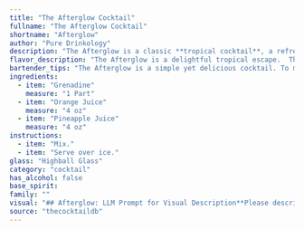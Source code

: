 ```yaml
---
title: "The Afterglow Cocktail"
fullname: "The Afterglow Cocktail"
shortname: "Afterglow"
author: "Pure Drinkology"
description: "The Afterglow is a classic **tropical cocktail**, a refreshing blend of sweet and tart flavors. While its exact origins are unclear, its simplicity and fruity profile point to its likely development in the 1920s-1930s, during the cocktail boom in the US and Caribbean. "
flavor_description: "The Afterglow is a delightful tropical escape.  The grenadine lends a sweet, tart pomegranate flavor, while the orange and pineapple juices create a vibrant, fruity base. Expect a balance of sweet and tangy, with a hint of exotic richness. This cocktail is light, refreshing, and perfect for a warm day or a celebratory toast. "
bartender_tips: "The Afterglow is a simple yet delicious cocktail. To make it shine, use freshly squeezed orange and pineapple juice for the best flavor.  A splash of grenadine adds a beautiful red hue and a touch of sweetness, but go easy - you want the citrus to dominate.  Shake well with ice and serve in a chilled glass. A cherry or orange wedge makes a lovely garnish. "
ingredients:
  - item: "Grenadine"
    measure: "1 Part"
  - item: "Orange Juice"
    measure: "4 oz"
  - item: "Pineapple Juice"
    measure: "4 oz"
instructions:
  - item: "Mix."
  - item: "Serve over ice."
glass: "Highball Glass"
category: "cocktail"
has_alcohol: false
base_spirit:
family: ""
visual: "## Afterglow: LLM Prompt for Visual Description**Please describe the appearance of the cocktail Afterglow, made with Grenadine, Orange Juice, and Pineapple Juice. Include details about:*** **Color:** What is the overall color of the drink? Is it a single shade or layered with multiple colors? Does it have a gradient?* **Texture:** Is the drink clear, cloudy, or layered? Are there any visible bubbles or foam?* **Glassware:**  What type of glass would be most appropriate for this drink? Does the glass enhance the visual appeal?* **Garnish:**  What kind of garnish would complement the drink's appearance? Does the garnish add color, texture, or fragrance?**Example:** The Afterglow is a beautiful gradient drink, starting with a deep red at the bottom that gradually fades to a vibrant orange at the top. The drink itself is cloudy with tiny bubbles from the juices, giving it a lively, effervescent appearance.  It's served in a highball glass with a slice of orange and a cherry perched on the rim, adding pops of color and enhancing the tropical feel. "
source: "thecocktaildb"
---
```


